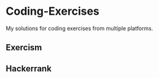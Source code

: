 # Coding-Exercises

My solutions for coding exercises from multiple platforms.

## Exercism


## Hackerrank
